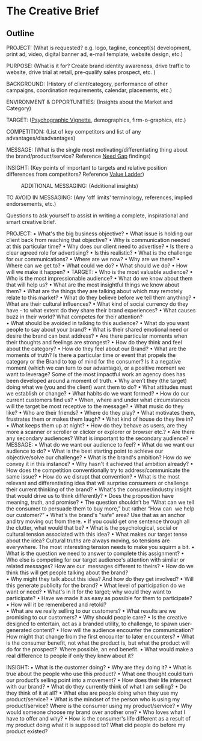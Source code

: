 
# The Creative Brief


## Outline

PROJECT: (What is requested? e.g. logo, tagline, concept(s) development, print ad, video, digital banner ad,  e-mail template,  website design, etc.)


PURPOSE: (What is it for? Create brand identity awareness, drive traffic to website, drive trial at retail, pre-qualify sales prospect, etc. )


BACKGROUND: (History of client/category, performance of other campaigns, coordination requirements, calendar, placements, etc.)


ENVIRONMENT & OPPORTUNITIES: (Insights about the Market and Category)


TARGET: ([Psychographic Vignette](https://clevertap.com/blog/psychographic-segmentation/), demographics, firm-o-graphics, etc.)


COMPETITION: (List of key competitors and list of any advantages/disadvantages)


MESSAGE: (What is the single most motivating/differentiating thing about the brand/product/service? Reference [Need Gap](../business/needgap.md) findings)


INSIGHT: (Key points of important to targets and relative position differences from competitors? Reference [Value Ladder](../business/ladder.md))

     
ADDITIONAL MESSAGING: (Additional insights)


TO AVOID IN MESSAGING: (Any 'off limits' terminology, references, implied endorsements, etc.)


















Questions to ask yourself to assist in writing a complete, inspirational and smart creative brief.

PROJECT:
    • What's the big business objective?
    • What issue is holding our client back from reaching that objective?
    • Why is communication needed at this particular time?
    • Why does our client need to advertise? 
    • Is there a clear agreed role for advertising?
    • Is this realistic? 
    • What is the challenge for our communications?
    • Where are we now?
    • Why are we there?
    • Where can we get to?
    • What could we do?
    • What should we do?
    • How will we make it happen? 
    • 
TARGET:
    • Who is the most valuable audience?
    • Who is the most impressionable audience? 
    • What do we know about them that will help us? 
    • What are the most insightful things we know about them? 
    • What are the things they are talking about which may remotely relate to this market?
    • What do they believe before we tell them anything?
    • What are their cultural influences?
    • What kind of social currency do they have - to what extent do they share their brand experiences? 
    • What causes buzz in their world? What competes for their attention?  
    • What should be avoided in talking to this audience? 
    • What do you want people to say about your brand? 
    • What is their shared emotional need or desire the brand can best address?
    • Are there particular moments when their thoughts and feelings are strongest? 
    • How do they think and feel about the category? 
    • How do they feel about our Brand? 
    • What are the moments of truth? Is there a particular time or event that propels the category or the Brand to top of mind for the consumer? Is it a negative moment (which we can turn to our advantage), or a positive moment we want to leverage? Some of the most impactful work an agency does has been developed around a moment of truth. 
    • Why aren’t they (the target) doing what we (you and the client) want them to do?
    • What attitudes must we establish or change?
    • What habits do we want formed? 
    • How do our current customers find us?
    • When, where and under what circumstances will the target be most receptive to the message?
    • What music do they like?
    • Who are their friends? 
    • Where do they play?
    • What motivates them, frustrates them or makes them laugh?
    • What kind of house do they live in?
    • What keeps them up at night?
    • How do they behave as users, are they more a scanner or scroller or clicker or explorer or browser etc.?
    • Are there any secondary audiences? What is important to the secondary audience? 
    • 
MESSAGE: 
    • What do we want our audience to feel? 
    • What do we want our audience to do? 
    • What is the best starting point to achieve our objective/solve our challenge? 
    • What is the brand's ambition?  How do we convey it in this instance?
    • Why hasn't it achieved that ambition already? 
    • How does the competition conventionally try to address/communicate the same issue? 
    • How do we disrupt that convention?
    • What is the most relevant and differentiating idea that will surprise consumers or challenge their current thinking of the brand?
    • What's the consumer/industry insight that would drive us to think differently? 
    • Does the proposition have meaning, truth, and promise? 
    • The question shouldn’t be “What can we tell the consumer to persuade them to buy more,” but rather “How can  we help our customer?”
    • What's the brand's "safe" area?  Use that as an anchor and try moving out from there.
    • If you could get one sentence through all the clutter, what would that be? 
    • What is the psychological, social or cultural tension associated with this idea? 
    • What makes our target tense about the idea? Cultural truths are always moving, so tensions are everywhere. The most interesting tension needs to make you squirm a bit. 
    • What is the question we need to answer to complete this assignment? 
    • Who else is competing for our target audience's attention with similar or related messages? How are our  messages different to theirs? 
    • How do we think this will get people talking about the brand?  
    • Why might they talk about this idea? And how do they get involved?
    • Will this generate publicity for the brand? 
    • What level of participation do we want or need? 
    • What's in it for the target; why would they want to participate?
    • Have we made it as easy as possible for them to participate?
    • How will it be remembered and retold?  
    • What are we really selling to our customers? 
    • What results are we promising to our customers? 
    • Why should people care? 
    • Is the creative designed to entertain, act as a branded utility, to challenge, to spawn user-generated content? 
    • How will the audience encounter the communication? How might that change from the first encounter to later encounters? 
    • What is the consumer benefit, not what the product is, but what the product will do for the prospect?   Where possible, an end benefit. 
    • What would make a real difference to people if only they knew about it?


INSIGHT: 
    • What is the customer doing?
    • Why are they doing it?
    • What is true about the people who use this product? 
    • What one thought could turn our product’s selling point into a movement?
    • How does their life intersect with our brand? 
    • What do they currently think of what I am selling? 
    • Do they think of it at all? 
    • What else are people doing when they use my product/service? 
    • What is the mindset of the person who is using my product/service? Where is the consumer using my product/service? 
    • Why would someone choose my brand over another one? 
    • Who loves what I have to offer and why? 
    • How is the consumer's life different as a result of my product doing what it is supposed to? 
What did people do before my product existed?
